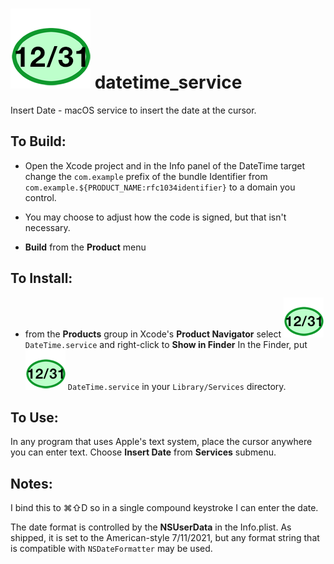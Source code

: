 # ![](images/icon_128.png) datetime_service
Insert Date - macOS service to  insert the date at the cursor.

## To Build:

* Open the Xcode project and in the Info panel of the DateTime target change the `com.example` prefix of the bundle Identifier from `com.example.${PRODUCT_NAME:rfc1034identifier}`  to a domain you control.

* You may choose to adjust how the code is signed, but that isn't necessary.

* **Build** from the **Product** menu

## To Install:

* from the **Products** group in Xcode's **Product Navigator** select ![](images/icon_64.png) `DateTime.service` and right-click to **Show in Finder** In the Finder, put ![](images/icon_64.png)  `DateTime.service` in your `Library/Services` directory.

## To Use:

In any program that uses Apple's text system, place the cursor anywhere you can enter text. Choose **Insert Date** from **Services** submenu.


## Notes:

I bind this to ⌘⇧D so in a single compound keystroke I can enter the date.

The date format is controlled by the **NSUserData** in the Info.plist. As shipped, it is set to the American-style 7/11/2021, but any format string that is compatible with `NSDateFormatter` may be used.
 
